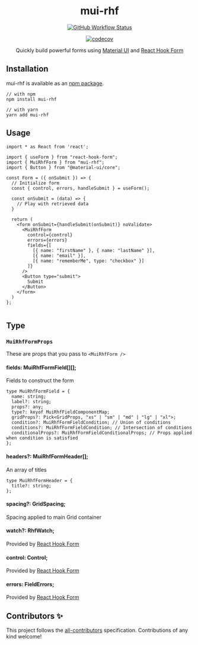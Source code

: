 <h1 align="center">mui-rhf</h1>

<div align="center">

[![GitHub Workflow Status](https://img.shields.io/github/workflow/status/clement-faure/mui-rhf/npm-publish)](https://github.com/clement-faure/mui-rhf/actions/workflows/npm-publish.yaml)

[![codecov](https://codecov.io/gh/clement-faure/mui-rhf/branch/master/graph/badge.svg?token=6B35E5LUCT)](https://codecov.io/gh/clement-faure/mui-rhf)

Quickly build powerful forms using [Material UI](https://material-ui.com/) and [React Hook Form](https://react-hook-form.com/)

</div>

## Installation

mui-rhf is available as an [npm package](https://www.npmjs.com/package/mui-rhf).

```
// with npm
npm install mui-rhf

// with yarn
yarn add mui-rhf
```

## Usage

```
import * as React from 'react';

import { useForm } from "react-hook-form";
import { MuiRhfForm } from "mui-rhf";
import { Button } from "@material-ui/core";

const Form = ({ onSubmit }) => {
  // Initialize form
  const { control, errors, handleSubmit } = useForm();

  const onSubmit = (data) => {
    // Play with retrieved data
  }

  return (
    <form onSubmit={handleSubmit(onSubmit)} noValidate>
      <MuiRhfForm
        control={control}
        errors={errors}
        fields={[
          [{ name: "firstName" }, { name: "lastName" }],
          [{ name: "email" }],
          [{ name: "rememberMe", type: "checkbox" }]
        ]}
      />
      <Button type="submit">
        Submit
      </Button>
    </form>
  )
};


```

## Type

### `MuiRhfFormProps`

These are props that you pass to `<MuiRhfForm />`

#### fields: MuiRhfFormField[][];

Fields to construct the form

```
type MuiRhfFormField = {
  name: string;
  label?: string;
  props?: any;
  type?: keyof MuiRhfFieldComponentMap;
  gridProps?: Pick<GridProps, "xs" | "sm" | "md" | "lg" | "xl">;
  condition?: MuiRhfFormFieldCondition; // Union of conditions
  conditions?: MuiRhfFormFieldCondition; // Intersection of conditions
  conditionalProps?: MuiRhfFormFieldConditionalProps; // Props applied when condition is satisfied
};
```

#### headers?: MuiRhfFormHeader[];

An array of titles

```
type MuiRhfFormHeader = {
  title?: string;
};
```

#### spacing?: GridSpacing;

Spacing applied to main Grid container

#### watch?: RhfWatch;

Provided by [React Hook Form](https://react-hook-form.com/api#watch)

#### control: Control;

Provided by [React Hook Form](https://react-hook-form.com/api#control)

#### errors: FieldErrors;

Provided by [React Hook Form](https://react-hook-form.com/api#errors)

## Contributors ✨

This project follows the
[all-contributors](https://github.com/all-contributors/all-contributors)
specification. Contributions of any kind welcome!
